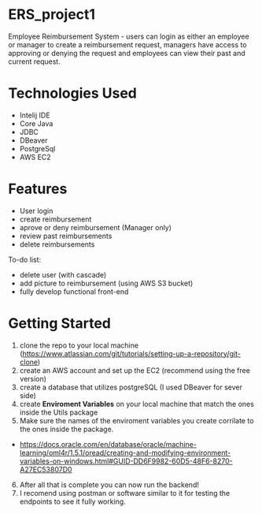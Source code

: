 # ERS_project1
Employee Reimbursement System - users can login as either an employee or manager to create a reimbursement request, managers have access to approving or denying the request and employees can view their past and current request.

# Technologies Used
- Intelij IDE
- Core Java
- JDBC
- DBeaver
- PostgreSql
- AWS EC2

# Features
- User login
- create reimbursement
- aprove or deny reimbursement (Manager only)
- review past reimbursements
- delete reimbursements

To-do list:
- delete user (with cascade)
- add picture to reimbursement (using AWS S3 bucket)
- fully develop functional front-end

# Getting Started 
1. clone the repo to your local machine (https://www.atlassian.com/git/tutorials/setting-up-a-repository/git-clone)
2. create an AWS account and set up the EC2 (recommend using the free version) 
3. create a database that utilizes postgreSQL (I used DBeaver for sever side) 
4. create **Enviroment Variables** on your local machine that match the ones inside the Utils package 
5. Make sure the names of the enviroment variables you create corrilate to the ones inside the package.
  - https://docs.oracle.com/en/database/oracle/machine-learning/oml4r/1.5.1/oread/creating-and-modifying-environment-variables-on-windows.html#GUID-DD6F9982-60D5-48F6-8270-A27EC53807D0
6. After all that is complete you can now run the backend! 
7. I recomend using postman or software similar to it for testing the endpoints to see it fully working.
